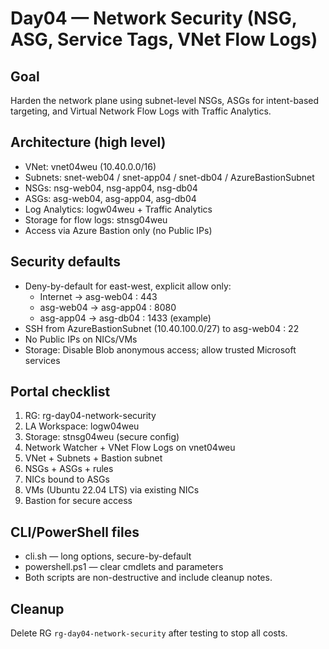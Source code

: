 # Day04 — Network Security (NSG, ASG, Service Tags, VNet Flow Logs)

## Goal
Harden the network plane using subnet-level NSGs, ASGs for intent-based targeting, and Virtual Network Flow Logs with Traffic Analytics.

## Architecture (high level)
- VNet: vnet04weu (10.40.0.0/16)
- Subnets: snet-web04 / snet-app04 / snet-db04 / AzureBastionSubnet
- NSGs: nsg-web04, nsg-app04, nsg-db04
- ASGs: asg-web04, asg-app04, asg-db04
- Log Analytics: logw04weu + Traffic Analytics
- Storage for flow logs: stnsg04weu
- Access via Azure Bastion only (no Public IPs)

## Security defaults
- Deny-by-default for east-west, explicit allow only:
  - Internet → asg-web04 : 443
  - asg-web04 → asg-app04 : 8080
  - asg-app04 → asg-db04 : 1433 (example)
- SSH from AzureBastionSubnet (10.40.100.0/27) to asg-web04 : 22
- No Public IPs on NICs/VMs
- Storage: Disable Blob anonymous access; allow trusted Microsoft services

## Portal checklist
1) RG: rg-day04-network-security
2) LA Workspace: logw04weu
3) Storage: stnsg04weu (secure config)
4) Network Watcher + VNet Flow Logs on vnet04weu
5) VNet + Subnets + Bastion subnet
6) NSGs + ASGs + rules
7) NICs bound to ASGs
8) VMs (Ubuntu 22.04 LTS) via existing NICs
9) Bastion for secure access

## CLI/PowerShell files
- cli.sh — long options, secure-by-default
- powershell.ps1 — clear cmdlets and parameters
- Both scripts are non-destructive and include cleanup notes.

## Cleanup
Delete RG `rg-day04-network-security` after testing to stop all costs.
